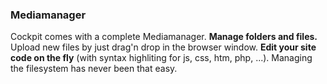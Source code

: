 ### Mediamanager

Cockpit comes with a complete Mediamanager. **Manage folders and files.** Upload new files by just drag'n drop in the browser window. 
**Edit your site code on the fly** (with syntax highliting for js, css, htm, php, ...). Managing the filesystem has never been that easy.
